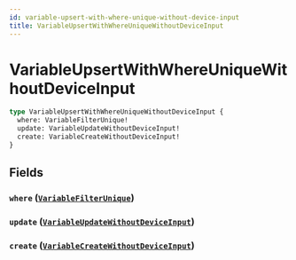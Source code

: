 ```yaml
---
id: variable-upsert-with-where-unique-without-device-input
title: VariableUpsertWithWhereUniqueWithoutDeviceInput
---
```


 # VariableUpsertWithWhereUniqueWithoutDeviceInput





```graphql
type VariableUpsertWithWhereUniqueWithoutDeviceInput {
  where: VariableFilterUnique!
  update: VariableUpdateWithoutDeviceInput!
  create: VariableCreateWithoutDeviceInput!
}
```


## Fields

### `where` ([`VariableFilterUnique`](/inputs/variable-filter-unique))




### `update` ([`VariableUpdateWithoutDeviceInput`](/inputs/variable-update-without-device-input))




### `create` ([`VariableCreateWithoutDeviceInput`](/inputs/variable-create-without-device-input))






